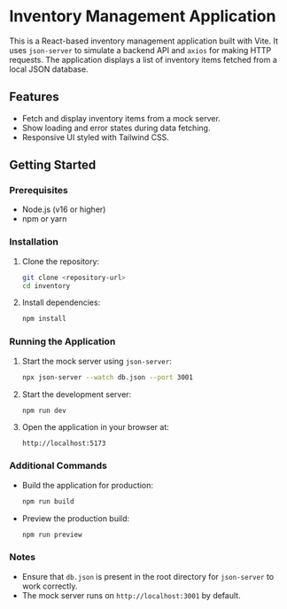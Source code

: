 # Inventory Management Application

This is a React-based inventory management application built with Vite. It uses `json-server` to simulate a backend API and `axios` for making HTTP requests. The application displays a list of inventory items fetched from a local JSON database.

## Features

- Fetch and display inventory items from a mock server.
- Show loading and error states during data fetching.
- Responsive UI styled with Tailwind CSS.

## Getting Started

### Prerequisites

- Node.js (v16 or higher)
- npm or yarn

### Installation

1. Clone the repository:

   ```sh
   git clone <repository-url>
   cd inventory
   ```

2. Install dependencies:
   ```sh
   npm install
   ```

### Running the Application

1. Start the mock server using `json-server`:

   ```sh
   npx json-server --watch db.json --port 3001
   ```

2. Start the development server:

   ```sh
   npm run dev
   ```

3. Open the application in your browser at:
   ```
   http://localhost:5173
   ```

### Additional Commands

- Build the application for production:

  ```sh
  npm run build
  ```

- Preview the production build:
  ```sh
  npm run preview
  ```

### Notes

- Ensure that `db.json` is present in the root directory for `json-server` to work correctly.
- The mock server runs on `http://localhost:3001` by default.
